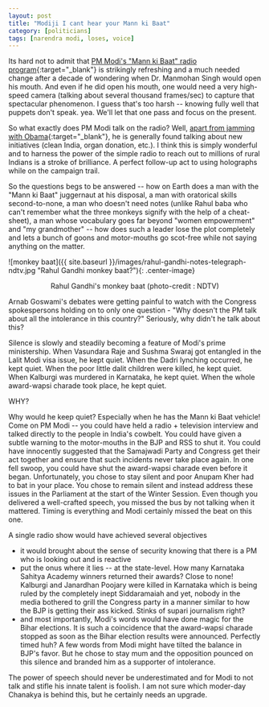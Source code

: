```yaml
---
layout: post
title: "Modiji I cant hear your Mann ki Baat"
category: [politicians]
tags: [narendra modi, loses, voice]
---
```


Its hard not to admit that [PM Modi's "Mann ki Baat" radio program](http://www.narendramodi.in/mann-ki-baat){:target="_blank"} is strikingly refreshing and a much needed change after a decade of wondering when Dr. Manmohan Singh would open his mouth. And even if he did open his mouth, one would need a very high-speed camera (talking about several thousand frames/sec) to capture that spectacular phenomenon. I guess that's too harsh -- knowing fully well that puppets don't speak. yea. We'll let that one pass and focus on the present. 

<!--more-->

So what exactly does PM Modi talk on the radio? Well, [apart from jamming with Obama](https://www.youtube.com/watch?v=DAsG7YPR6AQ){:target="_blank"}, he is generally found talking about new initiatives (clean India, organ donation, etc.). I think this is simply wonderful and to harness the power of the simple radio to reach out to millions of rural Indians is a stroke of brilliance. A perfect follow-up act to using holographs while on the campaign trail. 

So the questions begs to be answered -- how on Earth does a man with the "Mann ki Baat" juggernaut at his disposal, a man with oratorical skills second-to-none, a man who doesn't need notes (unlike Rahul baba who can't remember what the three monkeys signify with the help of a cheat-sheet), a man whose vocabulary goes far beyond "women empowerment" and "my grandmother" -- how does such a leader lose the plot completely and lets a bunch of goons and motor-mouths go scot-free while not saying anything on the matter. 


![monkey baat]({{ site.baseurl }}/images/rahul-gandhi-notes-telegraph-ndtv.jpg  "Rahul Gandhi monkey baat?"){: .center-image}
<p align="center">Rahul Gandhi's monkey baat (photo-credit : NDTV)</p>

Arnab Goswami's debates were getting painful to watch with the Congress spokespersons holding on to only one question - "Why doesn't the PM talk about all the intolerance in this country?" Seriously, why didn't he talk about this?

Silence is slowly and steadily becoming a feature of Modi's prime ministership. When Vasundara Raje and Sushma Swaraj got entangled in the Lalit Modi visa issue, he kept quiet. When the Dadri lynching occurred, he kept quiet. When the poor little dalit children were killed, he kept quiet. When Kalburgi was murdered in Karnataka, he kept quiet. When the whole award-wapsi charade took place, he kept quiet. 

WHY?

Why would he keep quiet? Especially when he has the Mann ki Baat vehicle! Come on PM Modi -- you could have held a radio + television interview and talked directly to the people in India's cowbelt. You could have given a subtle warning to the motor-mouths in the BJP and RSS to shut it. You could have innocently suggested that the Samajwadi Party and Congress get their act together and ensure that such incidents never take place again. In one fell swoop, you could have shut the award-wapsi charade even before it began. Unfortunately, you chose to stay silent and poor Anupam Kher had to bat in your place. You chose to remain silent and instead address these issues in the Parliament at the start of the Winter Session. Even though you delivered a well-crafted speech, you missed the bus by not talking when it mattered. Timing is everything and Modi certainly missed the beat on this one.

A single radio show would have achieved several objectives 
- it would brought about the sense of security knowing that there is a PM who is looking out and is reactive 
- put the onus where it lies -- at the state-level. How many Karnataka Sahitya Academy winners returned their awards? Close to none! Kalburgi and Janardhan Poojary were killed in Karnataka which is being ruled by the completely inept Siddaramaiah and yet, nobody in the media bothered to grill the Congress party in a manner similar to how the BJP is getting their ass kicked. Stinks of supari journalism right? 
- and most importantly, Modi's words would have done magic for the Bihar elections. It is such a coincidence that the award-wapsi charade stopped as soon as the Bihar election results were announced. Perfectly timed huh? A few words from Modi might have tilted the balance in BJP's favor. But he chose to stay mum and the opposition pounced on this silence and branded him as a supporter of intolerance.

The power of speech should never be underestimated and for Modi to not talk and stifle his innate talent is foolish. I am not sure which moder-day Chanakya is behind this, but he certainly needs an upgrade.
